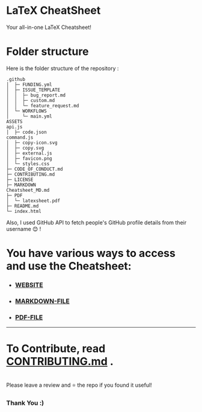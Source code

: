 # LaTeX CheatSheet
 Your all-in-one LaTeX Cheatsheet!

# Folder structure
Here is the folder structure of the repository : 
```
.github
│  ├─ FUNDING.yml
│  ├─ ISSUE_TEMPLATE
│  │  ├─ bug_report.md
│  │  ├─ custom.md
│  │  └─ feature_request.md
│  └─ WORKFLOWS
│     └─ main.yml
ASSETS
api.js
│  ├─ code.json
command.js
│  ├─ copy-icon.svg
│  ├─ copy.svg
│  ├─ external.js
│  ├─ favicon.png
│  └─ styles.css
├─ CODE_OF_CONDUCT.md
├─ CONTRIBUTING.md
├─ LICENSE
├─ MARKDOWN
Cheatsheet_MD.md
├─ PDF
│  └─ latexsheet.pdf
├─ README.md
└─ index.html
```
Also, I used GitHub API to fetch people's GitHub profile details from their username 😊 !

# You have various ways to access and use the Cheatsheet:

- ### [WEBSITE](https://latex-cheatsheet.vercel.app/)
- ### [MARKDOWN-FILE](MARKDOWN/Cheatsheet_MD.md)
- ### [PDF-FILE](PDF/latexsheet.pdf)

---

# To Contribute, read [CONTRIBUTING.md](CONTRIBUTING.md) . 
<p>
  <br>
Please leave a review and ⭐ the repo if you found it useful! </br>
</p>

### Thank You :)


